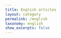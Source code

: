 ```yaml
---
title: English articles
layout: category
permalink: /english
taxonomy: english
show_excerpts: false
---
```

